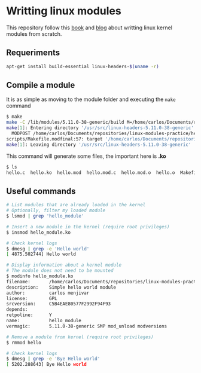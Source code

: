# Writting linux modules
This repository follow this [book](https://tldp.org/LDP/lkmpg/2.6/html/index.html) and [blog](https://www.thegeekstuff.com/2013/07/write-linux-kernel-module/) about writting linux kernel modules from scratch.

## Requeriments
```bash
apt-get install build-essential linux-headers-$(uname -r)
```

## Compile a module
It is as simple as moving to the module folder and executing the ``make`` command

```bash
$ make
make -C /lib/modules/5.11.0-38-generic/build M=/home/carlos/Documents/repositories/linux-modules-practice/hello-world modules
make[1]: Entering directory '/usr/src/linux-headers-5.11.0-38-generic'
  MODPOST /home/carlos/Documents/repositories/linux-modules-practice/hello-world/Module.symvers
scripts/Makefile.modfinal:57: target '/home/carlos/Documents/repositories/linux-modules-practice/hello-world/hello.c' does not match the target pattern
make[1]: Leaving directory '/usr/src/linux-headers-5.11.0-38-generic'
```

This command will generate some files, the important here is **.ko**
```bash
$ ls
hello.c  hello.ko  hello.mod  hello.mod.c  hello.mod.o  hello.o  Makefile  modules.order  Module.symvers

```

## Useful commands
```bash
# List modules that are already loaded in the kernel
# Optionally, filter my loaded module
$ lsmod | grep 'hello_module'
```

```bash
# Insert a new module in the kernel (require root privileges)
$ insmod hello_module.ko

# Check kernel logs
$ dmesg | grep -e 'Hello world'
[ 4875.502744] Hello world
```

```bash
# Display information about a kernel module
# The module does not need to be mounted
$ modinfo hello_module.ko
filename:       /home/carlos/Documents/repositories/linux-modules-practice/hello-world/hello.ko
description:    Simple hello world module
author:         carlos menjivar
license:        GPL
srcversion:     C5B4EAE80577F2992F94F93
depends:        
retpoline:      Y
name:           hello_module
vermagic:       5.11.0-38-generic SMP mod_unload modversions
```

```bash
# Remove a module from kernel (require root privileges)
$ rmmod hello

# Check kernel logs
$ dmesg | grep -e 'Bye Hello world'
[ 5202.288643] Bye Hello world
```
